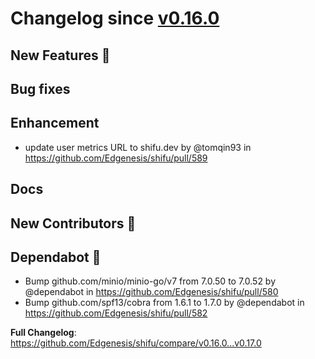# Changelog since [v0.16.0](https://github.com/Edgenesis/shifu/releases/tag/v0.16.0)

## New Features 🎉

## Bug fixes

## Enhancement

* update user metrics URL to shifu.dev by @tomqin93 in https://github.com/Edgenesis/shifu/pull/589

## Docs

## New Contributors 🌟

## Dependabot 🤖

* Bump github.com/minio/minio-go/v7 from 7.0.50 to 7.0.52 by @dependabot in https://github.com/Edgenesis/shifu/pull/580
* Bump github.com/spf13/cobra from 1.6.1 to 1.7.0 by @dependabot in https://github.com/Edgenesis/shifu/pull/582

**Full Changelog**: https://github.com/Edgenesis/shifu/compare/v0.16.0...v0.17.0
